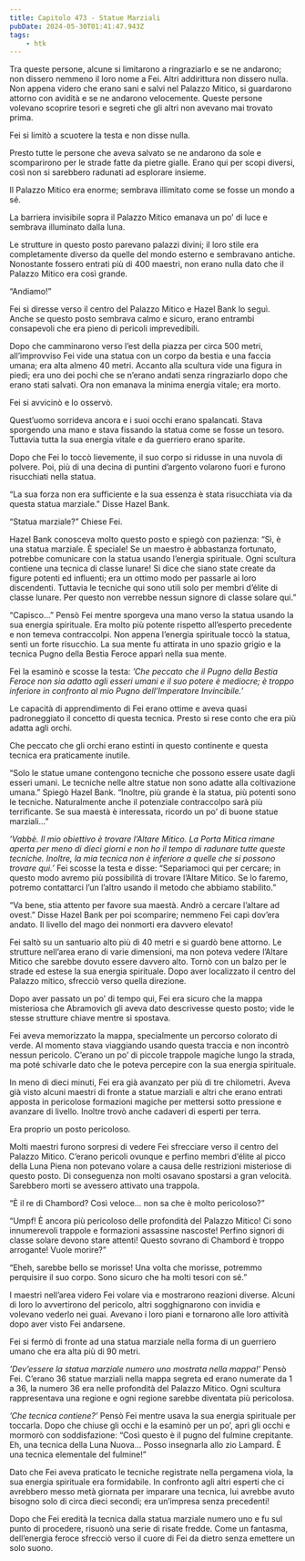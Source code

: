 ```yaml
---
title: Capitolo 473 - Statue Marziali
pubDate: 2024-05-30T01:41:47.943Z
tags:
    - htk
---
```


Tra queste persone, alcune si limitarono a ringraziarlo e se ne andarono; non dissero nemmeno il loro nome a Fei. Altri addirittura non dissero nulla. Non appena videro che erano sani e salvi nel Palazzo Mitico, si guardarono attorno con avidità e se ne andarono velocemente. Queste persone volevano scoprire tesori e segreti che gli altri non avevano mai trovato prima.

Fei si limitò a scuotere la testa e non disse nulla.

Presto tutte le persone che aveva salvato se ne andarono da sole e scomparirono per le strade fatte da pietre gialle. Erano qui per scopi diversi, così non si sarebbero radunati ad esplorare insieme.

Il Palazzo Mitico era enorme; sembrava illimitato come se fosse un mondo a sé.

La barriera invisibile sopra il Palazzo Mitico emanava un po’ di luce e sembrava illuminato dalla luna.

Le strutture in questo posto parevano palazzi divini; il loro stile era completamente diverso da quelle del mondo esterno e sembravano antiche. Nonostante fossero entrati più di 400 maestri, non erano nulla dato che il Palazzo Mitico era così grande.

“Andiamo!”

Fei si diresse verso il centro del Palazzo Mitico e Hazel Bank lo seguì. Anche se questo posto sembrava calmo e sicuro, erano entrambi consapevoli che era pieno di pericoli imprevedibili.

Dopo che camminarono verso l’est della piazza per circa 500 metri, all’improvviso Fei vide una statua con un corpo da bestia e una faccia umana; era alta almeno 40 metri. Accanto alla scultura vide una figura in piedi; era uno dei pochi che se n’erano andati senza ringraziarlo dopo che erano stati salvati. Ora non emanava la minima energia vitale; era morto.

Fei si avvicinò e lo osservò.

Quest’uomo sorrideva ancora e i suoi occhi erano spalancati. Stava sporgendo una mano e stava fissando la statua come se fosse un tesoro. Tuttavia tutta la sua energia vitale e da guerriero erano sparite.

Dopo che Fei lo toccò lievemente, il suo corpo si ridusse in una nuvola di polvere. Poi, più di una decina di puntini d’argento volarono fuori e furono risucchiati nella statua.

“La sua forza non era sufficiente e la sua essenza è stata risucchiata via da questa statua marziale.” Disse Hazel Bank.

“Statua marziale?” Chiese Fei.

Hazel Bank conosceva molto questo posto e spiegò con pazienza: “Sì, è una statua marziale. È speciale! Se un maestro è abbastanza fortunato, potrebbe comunicare con la statua usando l’energia spirituale. Ogni scultura contiene una tecnica di classe lunare! Si dice che siano state create da figure potenti ed influenti; era un ottimo modo per passarle ai loro discendenti. Tuttavia le tecniche qui sono utili solo per membri d’élite di classe lunare. Per questo non verrebbe nessun signore di classe solare qui.”

“Capisco…” Pensò Fei mentre sporgeva una mano verso la statua usando la sua energia spirituale. Era molto più potente rispetto all’esperto precedente e non temeva contraccolpi. Non appena l’energia spirituale toccò la statua, sentì un forte risucchio. La sua mente fu attirata in uno spazio grigio e la tecnica Pugno della Bestia Feroce apparì nella sua mente.

Fei la esaminò e scosse la testa: <em>’Che peccato che il Pugno della Bestia Feroce non sia adatto agli esseri umani e il suo potere è mediocre; è troppo inferiore in confronto al mio Pugno dell’Imperatore Invincibile.’</em>

Le capacità di apprendimento di Fei erano ottime e aveva quasi padroneggiato il concetto di questa tecnica. Presto si rese conto che era più adatta agli orchi.

Che peccato che gli orchi erano estinti in questo continente e questa tecnica era praticamente inutile.

“Solo le statue umane contengono tecniche che possono essere usate dagli esseri umani. Le tecniche nelle altre statue non sono adatte alla coltivazione umana.” Spiegò Hazel Bank. “Inoltre, più grande è la statua, più potenti sono le tecniche. Naturalmente anche il potenziale contraccolpo sarà più terrificante. Se sua maestà è interessata, ricordo un po’ di buone statue marziali…”

<em>’Vabbè. Il mio obiettivo è trovare l’Altare Mitico. La Porta Mitica rimane aperta per meno di dieci giorni e non ho il tempo di radunare tutte queste tecniche. Inoltre, la mia tecnica non è inferiore a quelle che si possono trovare qui.’</em> Fei scosse la testa e disse: “Separiamoci qui per cercare; in questo modo avremo più possibilità di trovare l’Altare Mitico. Se lo faremo, potremo contattarci l’un l’altro usando il metodo che abbiamo stabilito.”

“Va bene, stia attento per favore sua maestà. Andrò a cercare l’altare ad ovest.” Disse Hazel Bank per poi scomparire; nemmeno Fei capì dov’era andato. Il livello del mago dei nonmorti era davvero elevato!

Fei saltò su un santuario alto più di 40 metri e si guardò bene attorno. Le strutture nell’area erano di varie dimensioni, ma non poteva vedere l’Altare Mitico che sarebbe dovuto essere davvero alto. Tornò con un balzo per le strade ed estese la sua energia spirituale. Dopo aver localizzato il centro del Palazzo mitico, sfrecciò verso quella direzione.

Dopo aver passato un po’ di tempo qui, Fei era sicuro che la mappa misteriosa che Abramovich gli aveva dato descrivesse questo posto; vide le stesse strutture chiave mentre si spostava.

Fei aveva memorizzato la mappa, specialmente un percorso colorato di verde. Al momento stava viaggiando usando questa traccia e non incontrò nessun pericolo. C’erano un po’ di piccole trappole magiche lungo la strada, ma poté schivarle dato che le poteva percepire con la sua energia spirituale.

In meno di dieci minuti, Fei era già avanzato per più di tre chilometri. Aveva già visto alcuni maestri di fronte a statue marziali e altri che erano entrati apposta in pericolose formazioni magiche per mettersi sotto pressione e avanzare di livello. Inoltre trovò anche cadaveri di esperti per terra.

Era proprio un posto pericoloso.

Molti maestri furono sorpresi di vedere Fei sfrecciare verso il centro del Palazzo Mitico. C’erano pericoli ovunque e perfino membri d’élite al picco della Luna Piena non potevano volare a causa delle restrizioni misteriose di questo posto. Di conseguenza non molti osavano spostarsi a gran velocità. Sarebbero morti se avessero attivato una trappola.

“È il re di Chambord? Così veloce… non sa che è molto pericoloso?”

“Umpf! È ancora più pericoloso delle profondità del Palazzo Mitico! Ci sono innumerevoli trappole e formazioni assassine nascoste! Perfino signori di classe solare devono stare attenti! Questo sovrano di Chambord è troppo arrogante! Vuole morire?”

“Eheh, sarebbe bello se morisse! Una volta che morisse, potremmo perquisire il suo corpo. Sono sicuro che ha molti tesori con sé.”

I maestri nell’area videro Fei volare via e mostrarono reazioni diverse. Alcuni di loro lo avvertirono del pericolo, altri sogghignarono con invidia e volevano vederlo nei guai. Avevano i loro piani e tornarono alle loro attività dopo aver visto Fei andarsene.

Fei si fermò di fronte ad una statua marziale nella forma di un guerriero umano che era alta più di 90 metri.

<em>’Dev’essere la statua marziale numero uno mostrata nella mappa!’</em> Pensò Fei. C’erano 36 statue marziali nella mappa segreta ed erano numerate da 1 a 36, la numero 36 era nelle profondità del Palazzo Mitico. Ogni scultura rappresentava una regione e ogni regione sarebbe diventata più pericolosa.

<em>’Che tecnica contiene?’</em> Pensò Fei mentre usava la sua energia spirituale per toccarla. Dopo che chiuse gli occhi e la esaminò per un po’, aprì gli occhi e mormorò con soddisfazione: “Così questo è il pugno del fulmine crepitante. Eh, una tecnica della Luna Nuova… Posso insegnarla allo zio Lampard. È una tecnica elementale del fulmine!”

Dato che Fei aveva praticato le tecniche registrate nella pergamena viola, la sua energia spirituale era formidabile. In confronto agli altri esperti che ci avrebbero messo metà giornata per imparare una tecnica, lui avrebbe avuto bisogno solo di circa dieci secondi; era un’impresa senza precedenti!

Dopo che Fei eredità la tecnica dalla statua marziale numero uno e fu sul punto di procedere, risuonò una serie di risate fredde. Come un fantasma, dell’energia feroce sfrecciò verso il cuore di Fei da dietro senza emettere un solo suono.



